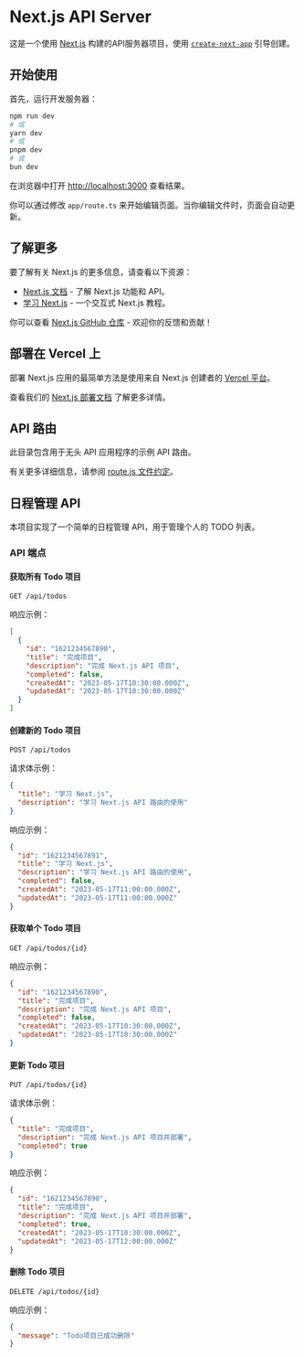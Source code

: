 # Next.js API Server

这是一个使用 [Next.js](https://nextjs.org) 构建的API服务器项目，使用 [`create-next-app`](https://nextjs.org/docs/app/api-reference/create-next-app) 引导创建。

## 开始使用

首先，运行开发服务器：

```bash
npm run dev
# 或
yarn dev
# 或
pnpm dev
# 或
bun dev
```

在浏览器中打开 [http://localhost:3000](http://localhost:3000) 查看结果。

你可以通过修改 `app/route.ts` 来开始编辑页面。当你编辑文件时，页面会自动更新。

## 了解更多

要了解有关 Next.js 的更多信息，请查看以下资源：

- [Next.js 文档](https://nextjs.org/docs) - 了解 Next.js 功能和 API。
- [学习 Next.js](https://nextjs.org/learn) - 一个交互式 Next.js 教程。

你可以查看 [Next.js GitHub 仓库](https://github.com/vercel/next.js) - 欢迎你的反馈和贡献！

## 部署在 Vercel 上

部署 Next.js 应用的最简单方法是使用来自 Next.js 创建者的 [Vercel 平台](https://vercel.com/new?utm_medium=default-template&filter=next.js&utm_source=create-next-app&utm_campaign=create-next-app-readme)。

查看我们的 [Next.js 部署文档](https://nextjs.org/docs/app/building-your-application/deploying) 了解更多详情。

## API 路由

此目录包含用于无头 API 应用程序的示例 API 路由。

有关更多详细信息，请参阅 [route.js 文件约定](https://nextjs.org/docs/app/api-reference/file-conventions/route)。

## 日程管理 API

本项目实现了一个简单的日程管理 API，用于管理个人的 TODO 列表。

### API 端点

#### 获取所有 Todo 项目

```
GET /api/todos
```

响应示例：

```json
[
  {
    "id": "1621234567890",
    "title": "完成项目",
    "description": "完成 Next.js API 项目",
    "completed": false,
    "createdAt": "2023-05-17T10:30:00.000Z",
    "updatedAt": "2023-05-17T10:30:00.000Z"
  }
]
```

#### 创建新的 Todo 项目

```
POST /api/todos
```

请求体示例：

```json
{
  "title": "学习 Next.js",
  "description": "学习 Next.js API 路由的使用"
}
```

响应示例：

```json
{
  "id": "1621234567891",
  "title": "学习 Next.js",
  "description": "学习 Next.js API 路由的使用",
  "completed": false,
  "createdAt": "2023-05-17T11:00:00.000Z",
  "updatedAt": "2023-05-17T11:00:00.000Z"
}
```

#### 获取单个 Todo 项目

```
GET /api/todos/{id}
```

响应示例：

```json
{
  "id": "1621234567890",
  "title": "完成项目",
  "description": "完成 Next.js API 项目",
  "completed": false,
  "createdAt": "2023-05-17T10:30:00.000Z",
  "updatedAt": "2023-05-17T10:30:00.000Z"
}
```

#### 更新 Todo 项目

```
PUT /api/todos/{id}
```

请求体示例：

```json
{
  "title": "完成项目",
  "description": "完成 Next.js API 项目并部署",
  "completed": true
}
```

响应示例：

```json
{
  "id": "1621234567890",
  "title": "完成项目",
  "description": "完成 Next.js API 项目并部署",
  "completed": true,
  "createdAt": "2023-05-17T10:30:00.000Z",
  "updatedAt": "2023-05-17T12:00:00.000Z"
}
```

#### 删除 Todo 项目

```
DELETE /api/todos/{id}
```

响应示例：

```json
{
  "message": "Todo项目已成功删除"
}
```
